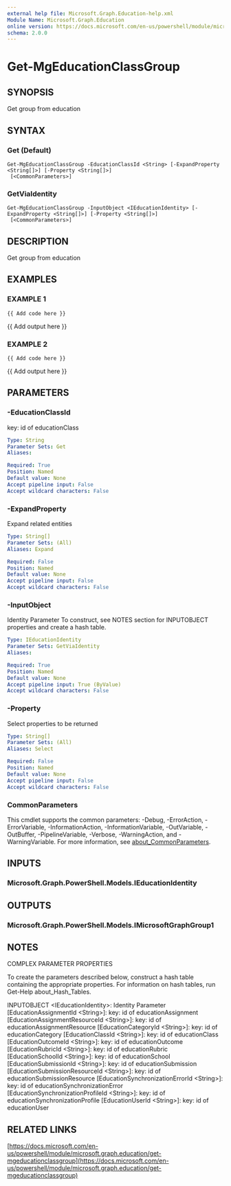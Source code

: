 ```yaml
---
external help file: Microsoft.Graph.Education-help.xml
Module Name: Microsoft.Graph.Education
online version: https://docs.microsoft.com/en-us/powershell/module/microsoft.graph.education/get-mgeducationclassgroup
schema: 2.0.0
---
```


# Get-MgEducationClassGroup

## SYNOPSIS
Get group from education

## SYNTAX

### Get (Default)
```
Get-MgEducationClassGroup -EducationClassId <String> [-ExpandProperty <String[]>] [-Property <String[]>]
 [<CommonParameters>]
```

### GetViaIdentity
```
Get-MgEducationClassGroup -InputObject <IEducationIdentity> [-ExpandProperty <String[]>] [-Property <String[]>]
 [<CommonParameters>]
```

## DESCRIPTION
Get group from education

## EXAMPLES

### EXAMPLE 1
```
{{ Add code here }}
```

{{ Add output here }}

### EXAMPLE 2
```
{{ Add code here }}
```

{{ Add output here }}

## PARAMETERS

### -EducationClassId
key: id of educationClass

```yaml
Type: String
Parameter Sets: Get
Aliases:

Required: True
Position: Named
Default value: None
Accept pipeline input: False
Accept wildcard characters: False
```

### -ExpandProperty
Expand related entities

```yaml
Type: String[]
Parameter Sets: (All)
Aliases: Expand

Required: False
Position: Named
Default value: None
Accept pipeline input: False
Accept wildcard characters: False
```

### -InputObject
Identity Parameter
To construct, see NOTES section for INPUTOBJECT properties and create a hash table.

```yaml
Type: IEducationIdentity
Parameter Sets: GetViaIdentity
Aliases:

Required: True
Position: Named
Default value: None
Accept pipeline input: True (ByValue)
Accept wildcard characters: False
```

### -Property
Select properties to be returned

```yaml
Type: String[]
Parameter Sets: (All)
Aliases: Select

Required: False
Position: Named
Default value: None
Accept pipeline input: False
Accept wildcard characters: False
```

### CommonParameters
This cmdlet supports the common parameters: -Debug, -ErrorAction, -ErrorVariable, -InformationAction, -InformationVariable, -OutVariable, -OutBuffer, -PipelineVariable, -Verbose, -WarningAction, and -WarningVariable. For more information, see [about_CommonParameters](http://go.microsoft.com/fwlink/?LinkID=113216).

## INPUTS

### Microsoft.Graph.PowerShell.Models.IEducationIdentity
## OUTPUTS

### Microsoft.Graph.PowerShell.Models.IMicrosoftGraphGroup1
## NOTES
COMPLEX PARAMETER PROPERTIES

To create the parameters described below, construct a hash table containing the appropriate properties.
For information on hash tables, run Get-Help about_Hash_Tables.

INPUTOBJECT \<IEducationIdentity\>: Identity Parameter
  \[EducationAssignmentId \<String\>\]: key: id of educationAssignment
  \[EducationAssignmentResourceId \<String\>\]: key: id of educationAssignmentResource
  \[EducationCategoryId \<String\>\]: key: id of educationCategory
  \[EducationClassId \<String\>\]: key: id of educationClass
  \[EducationOutcomeId \<String\>\]: key: id of educationOutcome
  \[EducationRubricId \<String\>\]: key: id of educationRubric
  \[EducationSchoolId \<String\>\]: key: id of educationSchool
  \[EducationSubmissionId \<String\>\]: key: id of educationSubmission
  \[EducationSubmissionResourceId \<String\>\]: key: id of educationSubmissionResource
  \[EducationSynchronizationErrorId \<String\>\]: key: id of educationSynchronizationError
  \[EducationSynchronizationProfileId \<String\>\]: key: id of educationSynchronizationProfile
  \[EducationUserId \<String\>\]: key: id of educationUser

## RELATED LINKS

[https://docs.microsoft.com/en-us/powershell/module/microsoft.graph.education/get-mgeducationclassgroup](https://docs.microsoft.com/en-us/powershell/module/microsoft.graph.education/get-mgeducationclassgroup)

